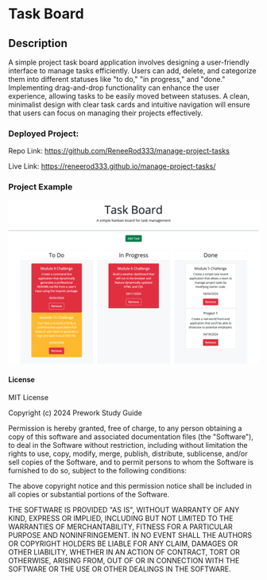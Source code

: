 # Task Board


## Description

A simple project task board application involves designing a user-friendly interface to manage tasks efficiently. Users can add, delete, and categorize them into different statuses like "to do," "in progress," and "done." Implementing drag-and-drop functionality can enhance the user experience, allowing tasks to be easily moved between statuses. A clean, minimalist design with clear task cards and intuitive navigation will ensure that users can focus on managing their projects effectively.


### Deployed Project: 

Repo Link: https://github.com/ReneeRod333/manage-project-tasks

Live Link: https://reneerod333.github.io/manage-project-tasks/


### Project Example

![](Develop/assets/images/task-board-screenshot.png)


#### License

MIT License

Copyright (c) 2024 Prework Study Guide

Permission is hereby granted, free of charge, to any person obtaining a copy
of this software and associated documentation files (the "Software"), to deal
in the Software without restriction, including without limitation the rights
to use, copy, modify, merge, publish, distribute, sublicense, and/or sell
copies of the Software, and to permit persons to whom the Software is
furnished to do so, subject to the following conditions:

The above copyright notice and this permission notice shall be included in all
copies or substantial portions of the Software.

THE SOFTWARE IS PROVIDED "AS IS", WITHOUT WARRANTY OF ANY KIND, EXPRESS OR
IMPLIED, INCLUDING BUT NOT LIMITED TO THE WARRANTIES OF MERCHANTABILITY,
FITNESS FOR A PARTICULAR PURPOSE AND NONINFRINGEMENT. IN NO EVENT SHALL THE
AUTHORS OR COPYRIGHT HOLDERS BE LIABLE FOR ANY CLAIM, DAMAGES OR OTHER
LIABILITY, WHETHER IN AN ACTION OF CONTRACT, TORT OR OTHERWISE, ARISING FROM,
OUT OF OR IN CONNECTION WITH THE SOFTWARE OR THE USE OR OTHER DEALINGS IN THE
SOFTWARE.